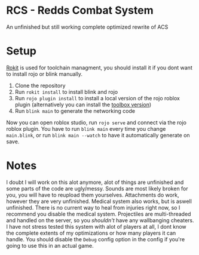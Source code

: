 # RCS - Redds Combat System

An unfinished but still working complete optimized rewrite of ACS

# Setup

[Rokit](https://github.com/rojo-rbx/rokit) is used for toolchain managment, you should install it if you dont want to install rojo or blink manually.

1. Clone the repository
2. Run `rokit install` to install blink and rojo
3. Run `rojo plugin install` to install a local version of the rojo roblox plugin (alternatively you can install the [toolbox version](https://create.roblox.com/store/asset/13916111004/Rojo))
4. Run `blink main` to generate the networking code

Now you can open roblox studio, run `rojo serve` and connect via the rojo roblox plugin.
You have to run `blink main` every time you change `main.blink`, or run `blink main --watch` to have it automatically generate on save.

# Notes

I doubt I will work on this alot anymore, alot of things are unfinished and some parts of the code are ugly/messy.
Sounds are most likely broken for you, you will have to reupload them yourselves.
Attachments do work, however they are very unfinished.
Medical system also works, but is aswell unfinished. There is no current way to heal from injuries right now, so I recommend you disable the medical system.
Projectiles are multi-threaded and handled on the server, so you _shouldn't_ have any wallbanging cheaters.
I have not stress tested this system with alot of players at all, I dont know the complete extents of my optimizations or how many players it can handle.
You should disable the `Debug` config option in the config if you're going to use this in an actual game.
